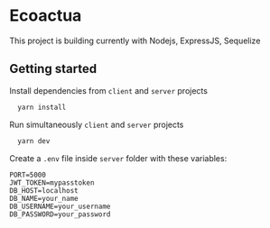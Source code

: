 # Ecoactua

This project is building currently with Nodejs, ExpressJS, Sequelize

## Getting started

Install dependencies from `client` and `server` projects

```bash
  yarn install
```

Run simultaneously `client` and `server` projects

```bash
  yarn dev
```

Create a `.env` file inside `server` folder with these variables:

```env
PORT=5000
JWT_TOKEN=mypasstoken
DB_HOST=localhost
DB_NAME=your_name
DB_USERNAME=your_username
DB_PASSWORD=your_password
```
